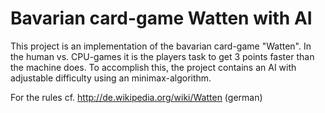 Bavarian card-game Watten with AI
=================================

This project is an implementation of the bavarian card-game "Watten".
In the human vs. CPU-games it is the players task to get 3 points faster than the machine does.
To accomplish this, the project contains an AI with adjustable difficulty using an minimax-algorithm.

For the rules cf. http://de.wikipedia.org/wiki/Watten (german) 

